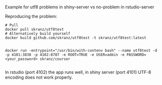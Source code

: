 Example for utf8 problems in shiny-server vs no-problem in rstudio-server

Reproducing the problem:
```
# Pull
docker pull skranz/utf8test
# Alternatively build yourself
docker build github.com/skranz/utf8test -t skranz/utf8test:latest


docker run -entrypoint="/usr/bin/with-contenv bash" --name utf8test -d -p 4101:3838 -p 4102:8787 -e ROOT=TRUE -e USER=admin -e PASSWORD=<your_password> skranz/courser


```
In rstudio (port 4102) the app runs well, in shiny server (port 4101) UTF-8 encoding does not work properly.